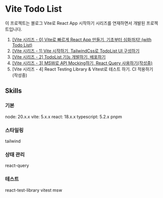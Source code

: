# Vite Todo List

이 프로젝트는 블로그 Vite로 React App 시작하기 시리즈를 연재하면서 개발된 프로젝트입니다.

1. [[Vite 시리즈 - 0] Vite로 빠르게 React App 만들기, 기초부터 심화까지! (with Todo List)](https://teddy0.tistory.com/9)
2. [[Vite 시리즈 - 1] Vite 시작하기, TailwindCss로 TodoList UI 구성하기](https://teddy0.tistory.com/10)
3. [[Vite 시리즈 - 2] TodoList 기능 개발하기, 배포하기](https://teddy0.tistory.com/11)
4. [[Vite 시리즈 - 3] MSW로 API Mocking하기, React Query 사용하기(작성중)](https://teddy0.tistory.com/12)
5. [Vite 시리즈 - 4] React Testing Library & Vitest로 테스트 하기. CI 적용하기(작성중)

## Skills

### 기본

node: 20.x.x
vite: 5.x.x
react: 18.x.x
typescript: 5.2.x
pnpm

### 스타일링

tailwind

### 상태 관리

react-query

### 테스트

react-test-library
vitest
msw
